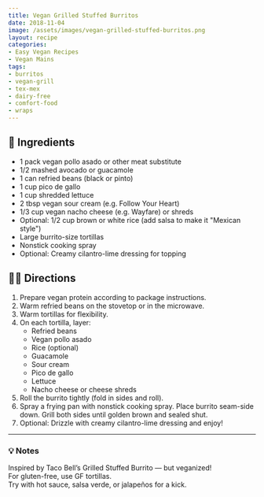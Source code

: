 ```yaml
---
title: Vegan Grilled Stuffed Burritos
date: 2018-11-04
image: /assets/images/vegan-grilled-stuffed-burritos.png
layout: recipe
categories:
- Easy Vegan Recipes
- Vegan Mains
tags:
- burritos
- vegan-grill
- tex-mex
- dairy-free
- comfort-food
- wraps
---
```


## 🧾 Ingredients

- 1 pack vegan pollo asado or other meat substitute  
- 1/2 mashed avocado or guacamole  
- 1 can refried beans (black or pinto)  
- 1 cup pico de gallo  
- 1 cup shredded lettuce  
- 2 tbsp vegan sour cream (e.g. Follow Your Heart)  
- 1/3 cup vegan nacho cheese (e.g. Wayfare) or shreds  
- Optional: 1/2 cup brown or white rice (add salsa to make it "Mexican style")  
- Large burrito-size tortillas  
- Nonstick cooking spray  
- Optional: Creamy cilantro-lime dressing for topping  

## 👩‍🍳 Directions

1. Prepare vegan protein according to package instructions.  
2. Warm refried beans on the stovetop or in the microwave.  
3. Warm tortillas for flexibility.  
4. On each tortilla, layer:  
   - Refried beans  
   - Vegan pollo asado  
   - Rice (optional)  
   - Guacamole  
   - Sour cream  
   - Pico de gallo  
   - Lettuce  
   - Nacho cheese or cheese shreds  
5. Roll the burrito tightly (fold in sides and roll).  
6. Spray a frying pan with nonstick cooking spray. Place burrito seam-side down. Grill both sides until golden brown and sealed shut.  
7. Optional: Drizzle with creamy cilantro-lime dressing and enjoy!


---

### 💡 Notes

Inspired by Taco Bell’s Grilled Stuffed Burrito — but veganized!  
For gluten-free, use GF tortillas.  
Try with hot sauce, salsa verde, or jalapeños for a kick.


